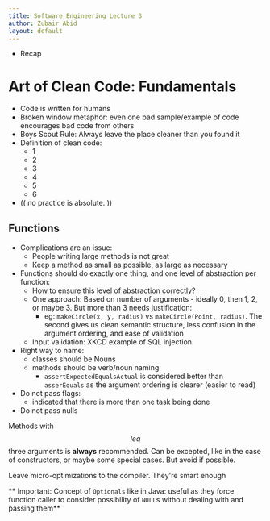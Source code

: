 ```yaml
---
title: Software Engineering Lecture 3 
author: Zubair Abid
layout: default
---
```


- Recap

# Art of Clean Code: Fundamentals

- Code is written for humans
- Broken window metaphor: even one bad sample/example of code encourages bad code from others
- Boys Scout Rule: Always leave the place cleaner than you found it
- Definition of clean code:
    - 1
    - 2
    - 3
    - 4
    - 5
    - 6
- (( no practice is absolute. ))

## Functions

- Complications are an issue:
    - People writing large methods is not great
    - Keep a method as small as possible, as large as necessary
- Functions should do exactly one thing, and one level of abstraction per function:
    - How to ensure this level of abstraction correctly?
    - One approach: Based on number of arguments - ideally 0, then 1, 2, or maybe 3. But more than 3 needs justification:
        - eg: `makeCircle(x, y, radius)` vs `makeCircle(Point, radius)`. The second gives us clean semantic structure, less confusion in the argument ordering, and ease of validation
    - Input validation: XKCD example of SQL injection
- Right way to name:
    - classes should be Nouns
    - methods should be verb/noun naming:
        - `assertExpectedEqualsActual` is considered better than `asserEquals` as the argument ordering is clearer (easier to read)
- Do not pass flags:
    - indicated that there is more than one task being done
- Do not pass nulls

Methods with $$leq$$ three arguments is **always** recommended. Can be excepted, like in the case of constructors, or maybe some special cases. But avoid if possible.

Leave micro-optimizations to the compiler. They're smart enough

** Important: Concept of `Optionals` like in Java: useful as they force function caller to consider possibility of `NULL`s without dealing with and passing them**



